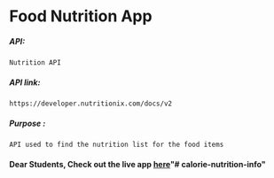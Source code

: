  # Food Nutrition App

##### API:
    Nutrition API

##### API link:
    https://developer.nutritionix.com/docs/v2

##### Purpose :
    API used to find the nutrition list for the food items

#### Dear Students, Check out the live app [here](http://203.193.173.125/buildriseshine/api/reactjs/food-nutrition/)"# calorie-nutrition-info" 
